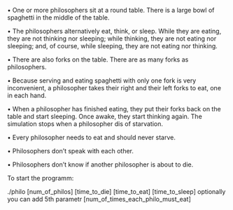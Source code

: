 • One or more philosophers sit at a round table.
There is a large bowl of spaghetti in the middle of the table.

• The philosophers alternatively eat, think, or sleep.
While they are eating, they are not thinking nor sleeping;
while thinking, they are not eating nor sleeping;
and, of course, while sleeping, they are not eating nor thinking.

• There are also forks on the table. There are as many forks as philosophers.

• Because serving and eating spaghetti with only one fork is very inconvenient, a
philosopher takes their right and their left forks to eat, one in each hand.

• When a philosopher has finished eating, they put their forks back on the table and
start sleeping. Once awake, they start thinking again. The simulation stops when
a philosopher dis of starvation.

• Every philosopher needs to eat and should never starve.

• Philosophers don’t speak with each other.

• Philosophers don’t know if another philosopher is about to die.


To start the programm:

./philo [num_of_philos] [time_to_die] [time_to_eat] [time_to_sleep]
optionally you can add 5th parametr [num_of_times_each_philo_must_eat]
